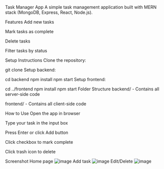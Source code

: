 Task Manager App
A simple task management application built with MERN stack (MongoDB, Express, React, Node.js).

Features
Add new tasks

Mark tasks as complete

Delete tasks

Filter tasks by status

Setup Instructions
Clone the repository:

git clone <url>
Setup backend:

cd backend
npm install
npm start
Setup frontend:

cd ../frontend
npm install
npm start
Folder Structure
backend/ - Contains all server-side code

frontend/ - Contains all client-side code



How to Use
Open the app in browser

Type your task in the input box

Press Enter or click Add button

Click checkbox to mark complete

Click trash icon to delete

Screenshot
Home page
![image](https://github.com/user-attachments/assets/a1c34005-2bc9-4ee3-b7e8-b22b983b26bb)
Add task
![image](https://github.com/user-attachments/assets/06f78b58-05f2-40f7-bac1-5307c656a7c7)
Edit/Delete
![image](https://github.com/user-attachments/assets/66f4e031-a0c2-41b1-844f-8dc28bb12a49)



